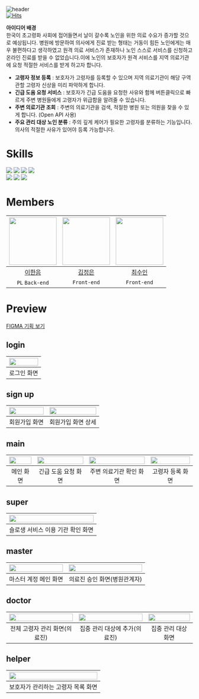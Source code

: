 ![header](https://capsule-render.vercel.app/api?type=waving&color=gradient&animation=twinkling&height=230&text=2024%20한국스마트정보교육원%20SW경진대회%20&desc=Team.%20C-Lab&fontSize=40&fontAlign=50&fontAlignY=33&descSize=20&descAlign=50&descAlignY=55)  
[![Hits](https://hits.seeyoufarm.com/api/count/incr/badge.svg?url=https%3A%2F%2Fgithub.com%2Fslo-saeng&count_bg=%23F2E6D6&title_bg=%23FCBA69&icon=&icon_color=%23FCBA69&title=hits&edge_flat=false)](https://hits.seeyoufarm.com)


 **아이디어 배경** <br/>
한국이 초고령화 사회에 접어들면서 날이 갈수록 노인을 위한 의료 수요가 증가할 것으로 예상됩니다. 병원에 방문하여 의사에게 진료 받는 형태는 거동이 힘든 노인에게는 매우 불편하다고 생각하였고 원격 의료 서비스가 존재하나 노인 스스로 서비스를 신청하고 온라인 진료를 받을 수 없었습니다.이에 노인의 보호자가 원격 서비스를 지역 의료기관에 요청 적절한 서비스를 받게 하고자 합니다.

- **고령자 정보 등록**
: 보호자가 고령자를 등록할 수 있으며 지역 의료기관이 해당 구역 관할 고령자 신상을 미리 파악하게 합니다.
- **긴급 도움 요청 서비스**
: 보호자가 긴급 도움을 요청한 사유와 함께 버튼클릭으로 빠르게 주변 병원들에게 고령자가 위급함을 알려줄 수 있습니다.
- **주변 의료기관 조회**
: 주변의 의료기관을 검색, 적절한 병원 또는 의원을 찾을 수 있게 합니다. (Open API 사용)
- **주요 관리 대상 노인 분류**
: 주의 깊게 케어가 필요한 고령자를 분류하는 기능입니다. 의사의 적절한 사유가 있어야 등록 가능합니다.


# Skills
<img src="https://img.shields.io/badge/java-007396?style=for-the-badge&logo=java&logoColor=white"> <img src="https://img.shields.io/badge/springboot-6DB33F?style=for-the-badge&logo=springboot&logoColor=white"> <img src="https://img.shields.io/badge/mysql-4479A1?style=for-the-badge&logo=mysql&logoColor=white"> <img src="https://img.shields.io/badge/ec2-FF9900?style=for-the-badge&logo=amazonec2&logoColor=white"> <br/> <img src="https://img.shields.io/badge/react-61DAFB?style=for-the-badge&logo=react&logoColor=black">  <img src="https://img.shields.io/badge/typescript-3178C6?style=for-the-badge&logo=typescript&logoColor=black"> <img src="https://img.shields.io/badge/tailwind%20css-06B6D4?style=for-the-badge&logo=tailwindcss&logoColor=black">
# Members
|<img src="https://avatars.githubusercontent.com/u/103233513?v=4" width="128" />|<img src="https://avatars.githubusercontent.com/u/128335727?v=4" width="128" />|<img src="https://avatars.githubusercontent.com/u/138277645?v=4" width="128" />| 
|:---------:|:---------:|:---------:|
|[이한음](https://github.com/LeeHanEum)|[김정은](https://github.com/younghak9905)|[최수인](https://github.com/sooinice)|
| `PL` `Back-end` | `Front-end` | `Front-end` |  

# Preview
[FIGMA 기획 보기](https://www.figma.com/design/u3EUyaeCYhljXo5sQ35BQW/2024-%ED%95%9C%EA%B5%AD%EC%8A%A4%EB%A7%88%ED%8A%B8%EC%A0%95%EB%B3%B4%EA%B5%90%EC%9C%A1%EC%9B%90-SW-%EA%B0%9C%EB%B0%9C?node-id=108-3&t=dQb7qfVGx4x01ann-0)

## login

|<img src = "https://github.com/slo-saeng/.github/assets/138277645/606f0fa2-001d-490d-a2a6-8297ecb2c09a" width = "100%">|
|:---------:|
|로그인 화면|

## sign up

|<img src = "https://github.com/slo-saeng/.github/assets/138277645/10802873-504c-4303-88b9-4216fa2d38bb" width = "100%">|<img src = "https://github.com/slo-saeng/.github/assets/138277645/c6234999-71e2-4905-b67a-fe2bc57d902b" width = "100%">|
|:---------:|:---------:|
|회원가입 화면|회원가입 화면 상세|

## main

|<img src = "https://github.com/slo-saeng/.github/assets/138277645/a5fb212e-c156-4384-b41c-da21a038c287" width = "100%">|<img src = "https://github.com/slo-saeng/.github/assets/138277645/61cf3064-45ee-4a0e-add5-7327abe23009" width = "100%">|<img src = "https://github.com/slo-saeng/.github/assets/138277645/cef78a00-461b-41cb-a4e9-b9ceecbdda0c" width = "100%">|<img src = "https://github.com/slo-saeng/.github/assets/138277645/83031526-9fc6-44c5-a50d-139b652d1fe1" width = "100%">|
|:---------:|:---------:|:---------:|:---------:|
|메인 화면|긴급 도움 요청 화면|주변 의료기관 확인 화면|고령자 등록 화면|

## super

|<img src = "https://github.com/slo-saeng/.github/assets/138277645/02f5996f-8cb3-44ab-a965-5011450e06b8" width = "100%">|
|:---------:|
|슬로생 서비스 이용 기관 확인 화면|

## master

|<img src = "https://github.com/slo-saeng/.github/assets/138277645/41e0a4ef-fce4-4a95-9581-b3b80d3c2e46" width = "100%">|<img src = "https://github.com/slo-saeng/.github/assets/138277645/e3fef56e-7d20-457b-afb1-0f8740e81618" width = "100%">|
|:---------:|:---------:|
|마스터 계정 메인 화면|의료진 승인 화면(병원관계자)|

## doctor

|<img src = "https://github.com/slo-saeng/.github/assets/138277645/9bfac341-5049-4b52-a1e6-3cda7d01b342" width = "100%">|<img src = "https://github.com/slo-saeng/.github/assets/138277645/d8b7fb1a-b356-490e-b667-ef3664f26a7d" width = "100%">|<img src = "https://github.com/slo-saeng/.github/assets/138277645/eb1efe88-48af-44e2-990e-2cee96623f0f" width = "100%">|
|:---------:|:---------:|:---------:|
|전체 고령자 관리 화면(의료진)|집중 관리 대상에 추가(의료진)|집중 관리 대상 화면|

## helper

|<img src = "https://github.com/slo-saeng/.github/assets/138277645/055446c3-7326-4b96-893b-0eb08a332369" width = "100%">|
|:---------:|
|보호자가 관리하는 고령자 목록 화면|
